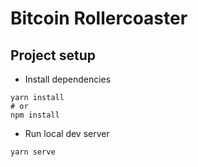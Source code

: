 # Bitcoin Rollercoaster

## Project setup
- Install dependencies
```shell
yarn install
# or
npm install
```

- Run local dev server
```shell
yarn serve
```
